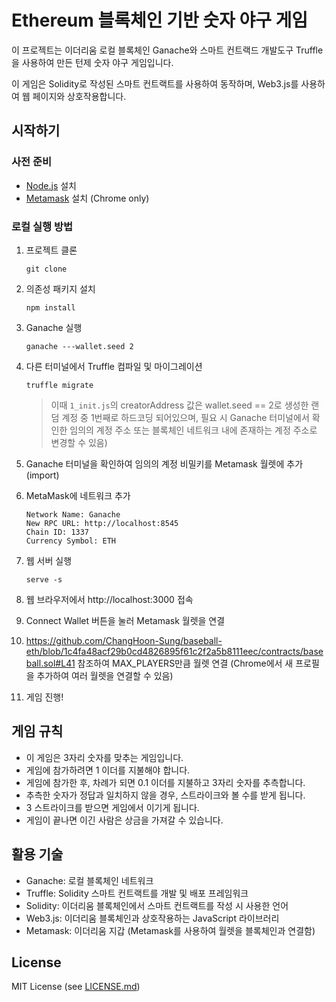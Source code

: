 # Ethereum 블록체인 기반 숫자 야구 게임

이 프로젝트는 이더리움 로컬 블록체인 Ganache와 스마트 컨트랙드 개발도구 Truffle을 사용하여 만든 턴제 숫자 야구 게임입니다.

이 게임은 Solidity로 작성된 스마트 컨트랙트를 사용하여 동작하며, Web3.js를 사용하여 웹 페이지와 상호작용합니다.

## 시작하기

### 사전 준비
- [Node.js](https://nodejs.org/ko/) 설치
- [Metamask](https://metamask.io/) 설치 (Chrome only)

### 로컬 실행 방법

1. 프로젝트 클론
    ```
    git clone
    ```
2. 의존성 패키지 설치
    ```
    npm install
    ```
3. Ganache 실행
    ```
    ganache ---wallet.seed 2
    ```
4. 다른 터미널에서 Truffle 컴파일 및 마이그레이션 
    ```
    truffle migrate 
    ```
    > 이때 `1_init.js`의 creatorAddress 값은 wallet.seed == 2로 생성한 랜덤 계정 중 1번째로 하드코딩 되어있으며, 필요 시 Ganache 터미널에서 확인한 임의의 계정 주소 또는 블록체인 네트워크 내에 존재하는 계정 주소로 변경할 수 있음)

5. Ganache 터미널을 확인하여 임의의 계정 비밀키를 Metamask 월렛에 추가(import)
6. MetaMask에 네트워크 추가
    ```
    Network Name: Ganache
    New RPC URL: http://localhost:8545
    Chain ID: 1337
    Currency Symbol: ETH
    ```
7. 웹 서버 실행
    ```
    serve -s
    ```
8. 웹 브라우저에서 http://localhost:3000 접속
9. Connect Wallet 버튼을 눌러 Metamask 월렛을 연결
10.   https://github.com/ChangHoon-Sung/baseball-eth/blob/1c4fa48acf29b0cd4826895f61c2f2a5b8111eec/contracts/baseball.sol#L41 참조하여 MAX_PLAYERS만큼 월렛 연결 (Chrome에서 새 프로필을 추가하여 여러 월렛을 연결할 수 있음)
11.  게임 진행!

## 게임 규칙
- 이 게임은 3자리 숫자를 맞추는 게임입니다.
- 게임에 참가하려면 1 이더를 지불해야 합니다.
- 게임에 참가한 후, 차례가 되면 0.1 이더를 지불하고 3자리 숫자를 추측합니다.
- 추측한 숫자가 정답과 일치하지 않을 경우, 스트라이크와 볼 수를 받게 됩니다.
- 3 스트라이크를 받으면 게임에서 이기게 됩니다.
- 게임이 끝나면 이긴 사람은 상금을 가져갈 수 있습니다.

## 활용 기술
- Ganache: 로컬 블록체인 네트워크
- Truffle: Solidity 스마트 컨트랙트를 개발 및 배포 프레임워크
- Solidity: 이더리움 블록체인에서 스마트 컨트랙트를 작성 시 사용한 언어
- Web3.js: 이더리움 블록체인과 상호작용하는 JavaScript 라이브러리
- Metamask: 이더리움 지갑 (Metamask를 사용하여 월렛을 블록체인과 연결함)

## License
MIT License (see [LICENSE.md](LICENSE.md))
